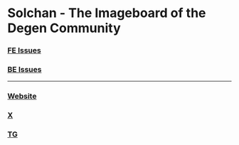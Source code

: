 # Solchan - The Imageboard of the Degen Community

### [FE Issues](https://github.com/solchanorg/solchan-frontend-issues/issues)
### [BE Issues](https://github.com/solchanorg/solchan-backend-issues/issues)

---

### [Website](https://solchan.org)
### [X](https://x.com/solchanorg)
### [TG](https://t.me/solchanorg)
